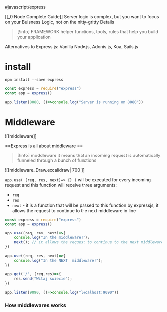 #javascript/express

[[_0 Node Complete Guide]]
Server logic is complex, but you want to focus on your Buisness Logic, not on the nitty-gritty Details

>[!info] FRAMEWORK
>helper functions, tools, rules that help you build your application

Alternatives to Express.js: Vanilla Node.js, Adonis.js, Koa, Sails.js

# install
`npm install --save express` 

```js
const express = require("express")
const app = express()

app.listen(8080, ()=>console.log("Server is running on 8080"))
```


# Middleware

![[middleware]]

==Express is all about middleware ==

>[!info] moddleware
>it means that an incoming request is automatically funneled through a bunch of functions

![[middleware_Draw.excalidraw| 700 ]]


`app.use( (req, res, next)=> {} )` will be executed for every incoming request and this function will receive three arguments:
- `req`
- `res`
- `next` - it is a function that will be passed to this function by expressjs, it allows the request to continue to the next middleware in line

```js
const express = require("express")
const app = express()

app.use((req, res, next)=>{
    console.log("In the middleware!");
    next(); // it allows the request to continue to the next middleware in line
})

app.use((req, res, next)=>{
    console.log("In the NEXT  middleware!");
})

app.get('/', (req,res)=>{
    res.send("Witaj świecie");
})

app.listen(9090, ()=>console.log("localhost:9090"))
```

### How middlewares works







